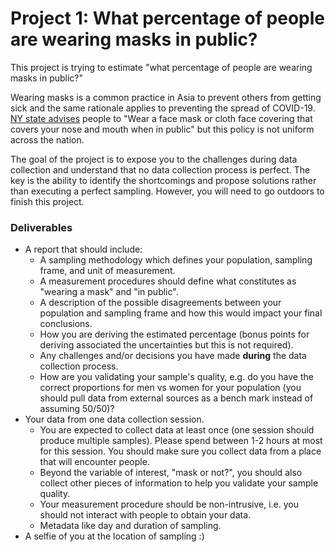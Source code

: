 # Project 1: What percentage of people are wearing masks in public?

This project is trying to estimate "what percentage of people are wearing masks in public?"

Wearing masks is a common practice in Asia to prevent others from getting sick and the
same rationale applies to preventing the spread of COVID-19. [NY state advises](https://forward.ny.gov/protect-yourself-and-your-family-coronavirus-covid-19) people to "Wear a face mask or cloth face covering that covers your nose and mouth when in public" but this policy is not uniform across the nation.

The goal of the project is to expose you to the challenges during data collection and understand
that no data collection process is perfect. The key is the ability to identify the shortcomings
and propose solutions rather than executing a perfect sampling. However, you will need
to go outdoors to finish this project.

### Deliverables
- A report that should include:
  - A sampling methodology which defines your population, sampling frame, and unit of measurement.
  - A measurement procedures should define what constitutes as "wearing a mask" and "in public".
  - A description of the possible disagreements between your population and sampling frame and how this would impact your final conclusions.
  - How you are deriving the estimated percentage (bonus points for deriving associated the uncertainties but this is not required).
  - Any challenges and/or decisions you have made **during** the data collection process.
  - How are you validating your sample's quality, e.g. do you have the correct proportions for men vs women for your population (you should pull data from external sources as a bench mark instead of assuming 50/50)?
- Your data from one data collection session.
  - You are expected to collect data at least once (one session should produce multiple samples). Please spend between 1-2 hours at most for this session. You should make sure you collect data from a place that will encounter people.
  - Beyond the variable of interest, "mask or not?", you should also collect other pieces of information to help you validate your sample quality.
  - Your measurement procedure should be non-intrusive, i.e. you should not interact with people to obtain your data.
  - Metadata like day and duration of sampling.
- A selfie of you at the location of sampling :)
